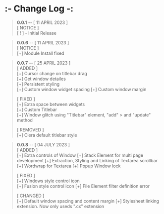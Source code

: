 # **:- Change Log -:**

> **0.0.1** -- [ 11 APRIL 2023 ]  
> [ NOTICE ]  
> [ ! ] - Initial Release

> **0.0.6** -- [ 11 APRIL 2023 ]  
> [ NOTICE ]  
> [+] Module Install fixed

> **0.0.7** -- [ 25 APRIL 2023 ]  
> [ ADDED ]  
> [+] Cursor change on titlebar drag  
> [+] Get window detailes  
> [+] Persistent styling  
> [+] Custom window widget spacing
> [+] Custom window margin
>
> [ FIXED ]  
> [+] Extra space between widgets  
> [+] Custom Titlebar  
> [+] Window glitch using "Titlebar" element, "add" > and "update" method
>
> [ REMOVED ]  
> [+] Clera default titlebar style

> **0.0.8** -- [ 04 JULY 2023 ]  
> [ ADDED ]  
> [+] Extra controls of Window
> [+] Stack Element for multi page development
> [+] Extraction, Styling and Linking of Textarea scrollbar
> [+] Wordwrap for Textarea
> [+] Popup Window lock
>
> [ FIXED ]  
> [+] Windows style control icon  
> [+] Fusion style control icon
> [+] File Element filter definition error
>
> [ CHANGED ]  
> [+] Default window spacing and content margin
> [+] Stylesheet linking extension. Now only useds ".cx" extension
